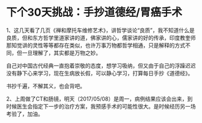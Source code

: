 <!---
@title 下个30天挑战：手抄道德经/胃癌手术
@category 30天
-->
# 下个30天挑战：手抄道德经/胃癌手术

1、这几天看了几页《禅和摩托车维修艺术》，讲哲学谈论“良质”，我不知道什么是良质，但和东方哲学里道家讲的道，佛家讲的心，儒家讲的好的传承，印度教奎师那知觉讲的灵性等等都存在类似，也许万事万物都哲学相通，只是解释的方式不同，但一旦理解了，其实都是万物之妙。

自己对中国古代经典一直抱着崇敬的态度，想学习吸纳，但又由于自己的浮躁迟迟没有静下心来学习，现在生病放长假，可以静心学习，打算每日手抄《道德经》。

书抄千遍，不解其义，也会背吧。

2、上周做了CT和肠镜，明天（2017/05/08）是周一，病例结果应该会出来，到时候医生会指定下一步的治疗方案，我预感手术的可能性很大。是时候经历另一场考验了，加油。
